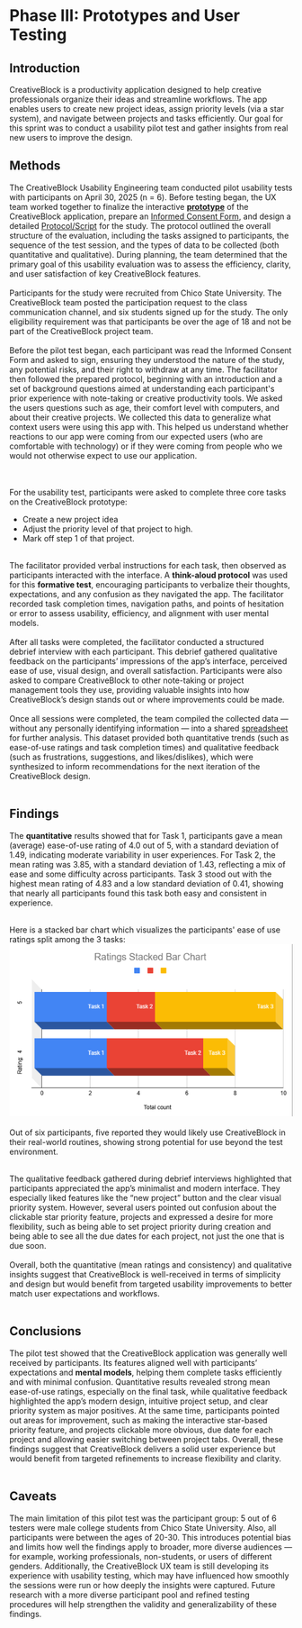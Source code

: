 # Phase III: Prototypes and User Testing

## Introduction

CreativeBlock is a productivity application designed to help creative professionals organize their ideas and streamline workflows. The app enables users to create new project ideas, assign priority levels (via a star system), and navigate between projects and tasks efficiently. Our goal for this sprint was to conduct a usability pilot test and gather insights from real new users to improve the design.

## Methods

The CreativeBlock Usability Engineering team conducted pilot usability tests with participants on April 30, 2025 (n = 6). Before testing began, the UX team worked together to finalize the interactive [**prototype**](https://acrobat.adobe.com/id/urn:aaid:sc:VA6C2:b7f0e105-3acc-4fd2-b82a-e58873120bac) of the CreativeBlock application, prepare an [Informed Consent Form](form.pdf), and design a detailed [Protocol/Script](protocol.pdf) for the study. The protocol outlined the overall structure of the evaluation, including the tasks assigned to participants, the sequence of the test session, and the types of data to be collected (both quantitative and qualitative). During planning, the team determined that the primary goal of this usability evaluation was to assess the efficiency, clarity, and user satisfaction of key CreativeBlock features.<br><br>
Participants for the study were recruited from Chico State University. The CreativeBlock team posted the participation request to the class communication channel, and six students signed up for the study. The only eligibility requirement was that participants be over the age of 18 and not be part of the CreativeBlock project team.<br><br>
Before the pilot test began, each participant was read the Informed Consent Form and asked to sign, ensuring they understood the nature of the study, any potential risks, and their right to withdraw at any time. The facilitator then followed the prepared protocol, beginning with an introduction and a set of background questions aimed at understanding each participant's prior experience with note-taking or creative productivity tools. We asked the users questions such as age, their comfort level with computers, and about their creative projects. We collected this data to generalize what context users were using this app with. This helped us understand whether reactions to our app were coming from our expected users (who are comfortable with technology) or if they were coming from people who we would not otherwise expect to use our application.

<br><br>
For the usability test, participants were asked to complete three core tasks on the CreativeBlock prototype:<br>
- Create a new project idea
- Adjust the priority level of that project to high.
- Mark off step 1 of that project.
<br><br>

The facilitator provided verbal instructions for each task, then observed as participants interacted with the interface. A **think-aloud protocol** was used for this **formative test**, encouraging participants to verbalize their thoughts, expectations, and any confusion as they navigated the app. The facilitator recorded task completion times, navigation paths, and points of hesitation or error to assess usability, efficiency, and alignment with user mental models.<br><br>
After all tasks were completed, the facilitator conducted a structured debrief interview with each participant. This debrief gathered qualitative feedback on the participants’ impressions of the app’s interface, perceived ease of use, visual design, and overall satisfaction. Participants were also asked to compare CreativeBlock to other note-taking or project management tools they use, providing valuable insights into how CreativeBlock’s design stands out or where improvements could be made.<br><br>
Once all sessions were completed, the team compiled the collected data — without any personally identifying information — into a shared [spreadsheet](results.pdf) for further analysis. This dataset provided both quantitative trends (such as ease-of-use ratings and task completion times) and qualitative feedback (such as frustrations, suggestions, and likes/dislikes), which were synthesized to inform recommendations for the next iteration of the CreativeBlock design.
<br><br>

## Findings

The **quantitative** results showed that for Task 1, participants gave a mean (average) ease-of-use rating of 4.0 out of 5, with a standard deviation of 1.49, indicating moderate variability in user experiences. For Task 2, the mean rating was 3.85, with a standard deviation of 1.43, reflecting a mix of ease and some difficulty across participants. Task 3 stood out with the highest mean rating of 4.83 and a low standard deviation of 0.41, showing that nearly all participants found this task both easy and consistent in experience.<br><br>


Here is a stacked bar chart which visualizes the participants' ease of use ratings split among the 3 tasks:
<br>
![Stacked bar chart](chart.png)<br>
<br>Out of six participants, five reported they would likely use CreativeBlock in their real-world routines, showing strong potential for use beyond the test environment.<br><br>

The qualitative feedback gathered during debrief interviews highlighted that participants appreciated the app’s minimalist and modern interface. They especially liked features like the “new project” button and the clear visual priority system. However, several users pointed out confusion about the clickable star priority feature, projects and expressed a desire for more flexibility, such as being able to set project priority during creation and being able to see all the due dates for each project, not just the one that is due soon.<br><br>
Overall, both the quantitative (mean ratings and consistency) and qualitative insights suggest that CreativeBlock is well-received in terms of simplicity and design but would benefit from targeted usability improvements to better match user expectations and workflows.
<br><br>

## Conclusions
The pilot test showed that the CreativeBlock application was generally well received by participants. Its features aligned well with participants’ expectations and **mental models**, helping them complete tasks efficiently and with minimal confusion. Quantitative results revealed strong mean ease-of-use ratings, especially on the final task, while qualitative feedback highlighted the app’s modern design, intuitive project setup, and clear priority system as major positives. At the same time, participants pointed out areas for improvement, such as making the interactive star-based priority feature, and projects clickable more obvious, due date for each project and allowing easier switching between project tabs. Overall, these findings suggest that CreativeBlock delivers a solid user experience but would benefit from targeted refinements to increase flexibility and clarity.
<br><br>

## Caveats

The main limitation of this pilot test was the participant group: 5 out of 6 testers were male college students from Chico State University. Also, all participants were between the ages of 20-30. This introduces potential bias and limits how well the findings apply to broader, more diverse audiences — for example, working professionals, non-students, or users of different genders. Additionally, the CreativeBlock UX team is still developing its experience with usability testing, which may have influenced how smoothly the sessions were run or how deeply the insights were captured. Future research with a more diverse participant pool and refined testing procedures will help strengthen the validity and generalizability of these findings.
